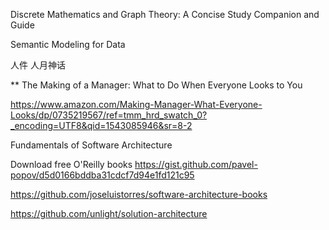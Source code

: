 Discrete Mathematics and Graph Theory: A Concise Study Companion and Guide

Semantic Modeling for Data

人件
人月神话


**
The Making of a Manager: What to Do When Everyone Looks to You

https://www.amazon.com/Making-Manager-What-Everyone-Looks/dp/0735219567/ref=tmm_hrd_swatch_0?_encoding=UTF8&qid=1543085946&sr=8-2


Fundamentals of Software Architecture

Download free O'Reilly books
https://gist.github.com/pavel-popov/d5d0166bddba31cdcf7d94e1fd121c95

https://github.com/joseluistorres/software-architecture-books

https://github.com/unlight/solution-architecture
